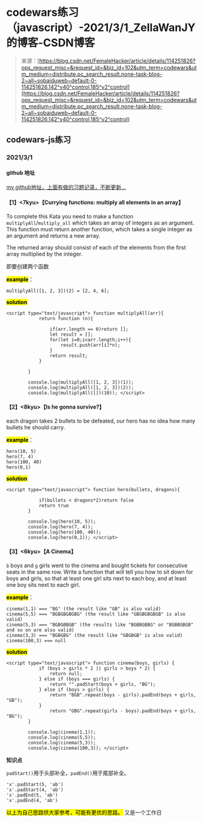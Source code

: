 <!--yml
category: codewars
date: 2022-08-13 11:32:15
-->

# codewars练习（javascript）-2021/3/1_ZellaWanJY的博客-CSDN博客

> 来源：[https://blog.csdn.net/FemaleHacker/article/details/114251826?ops_request_misc=&request_id=&biz_id=102&utm_term=codewars&utm_medium=distribute.pc_search_result.none-task-blog-2~all~sobaiduweb~default-0-114251826.142^v40^control,185^v2^control](https://blog.csdn.net/FemaleHacker/article/details/114251826?ops_request_misc=&request_id=&biz_id=102&utm_term=codewars&utm_medium=distribute.pc_search_result.none-task-blog-2~all~sobaiduweb~default-0-114251826.142^v40^control,185^v2^control)

## codewars-js练习

### 2021/3/1

#### github 地址

[my github地址，上面有做的习题记录，不断更新…](https://github.com/Mszmy/Codewars/)

#### 【1】<7kyu>【Currying functions: multiply all elements in an array】

To complete this Kata you need to make a function `multiplyAll`/`multiply_all` which takes an array of integers as an argument. This function must return another function, which takes a single integer as an argument and returns a new array.

The returned array should consist of each of the elements from the first array multiplied by the integer.

即要创建两个函数

**<mark>example</mark>**：

```
multiplyAll([1, 2, 3])(2) = [2, 4, 6]; 
```

<mark>**solution**</mark>

```
<script type="text/javascript"> function multiplyAll(arr){
            return function (n){

                if(arr.length == 0)return [];
                let result = [];
                for(let i=0;i<arr.length;i++){
                    result.push(arr[i]*n);
                }
                return result;
            }

        }

        console.log(multiplyAll([1, 2, 3])(1));
        console.log(multiplyAll([1, 2, 3])(2));
        console.log(multiplyAll([])(10)); </script> 
```

#### 【2】<8kyu>【Is he gonna survive?】

each dragon takes 2 bullets to be defeated, our hero has no idea how many bullets he should carry.

**<mark>example</mark>**：

```
hero(10, 5)
hero(7, 4)
hero(100, 40)
hero(0,1) 
```

<mark>**solution**</mark>

```
<script type="text/javascript"> function hero(bullets, dragons){

            if(bullets < dragons*2)return false
            return true
        }

        console.log(hero(10, 5));
        console.log(hero(7, 4));
        console.log(hero(100, 40));
        console.log(hero(0,1)); </script> 
```

#### 【3】<6kyu>【A Cinema】

`b` boys and `g` girls went to the cinema and bought tickets for consecutive seats in the same row. Write a function that will tell you how to sit down for boys and girls, so that at least one girl sits next to each boy, and at least one boy sits next to each girl.

**<mark>example</mark>**：

```
cinema(1,1) === "BG" (the result like "GB" is also valid)
cinema(5,5) === "BGBGBGBGBG" (the result like "GBGBGBGBGB" is also valid)
cinema(5,3) === "BGBGBBGB" (the results like "BGBBGBBG" or "BGBBGBGB" and so on are also valid)
cinema(3,3) === "BGBGBG" (the result like "GBGBGB" is also valid)
cinema(100,3) === null 
```

<mark>**solution**</mark>

```
<script type="text/javascript"> function cinema(boys, girls) {
            if (boys > girls * 2 || girls > boys * 2) {
                return null;
            } else if (boys === girls) {
                return "".padStart(boys + girls, "BG");
            } else if (boys > girls) {
                return "BGB".repeat(boys - girls).padEnd(boys + girls, "GB");    
            }
                return "GBG".repeat(girls - boys).padEnd(boys + girls, "BG");    
        }

        console.log(cinema(1,1));
        console.log(cinema(5,5));
        console.log(cinema(5,3));
        console.log(cinema(100,3)); </script> 
```

**知识点**

`padStart()`用于头部补全，`padEnd()`用于尾部补全。

```
'x'.padStart(5, 'ab') 
'x'.padStart(4, 'ab') 
'x'.padEnd(5, 'ab') 
'x'.padEnd(4, 'ab') 
```

<mark>以上为自己思路供大家参考，可能有更优的思路。</mark>
又是一个工作日